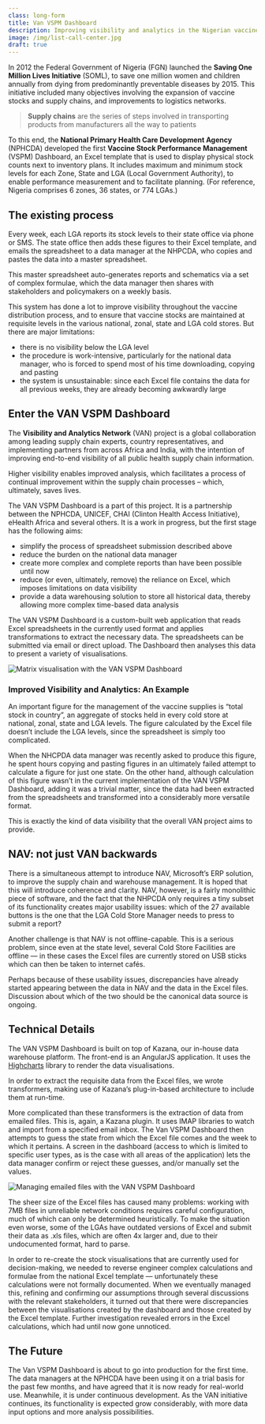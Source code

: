 ```yaml
---
class: long-form
title: Van VSPM Dashboard
description: Improving visibility and analytics in the Nigerian vaccine supply chain network
image: /img/list-call-center.jpg
draft: true
---
```


In 2012 the Federal Government of Nigeria (FGN) launched the **Saving One Million Lives Initiative** (SOML), to save one million women and children annually from dying from predominantly preventable diseases by 2015. This initiative included many objectives involving the expansion of vaccine stocks and supply chains, and improvements to logistics networks.

> **Supply chains** are the series of steps involved in transporting products from manufacturers all the way to patients

To this end, the **National Primary Health Care Development Agency** (NPHCDA) developed the first **Vaccine Stock Performance Management** (VSPM) Dashboard, an Excel template that is used to display physical stock counts next to inventory plans. It includes maximum and minimum stock levels for each Zone, State and LGA (Local Government Authority), to enable performance measurement and to facilitate planning. (For reference, Nigeria comprises 6 zones, 36 states, or 774 LGAs.)

## The existing process

Every week, each LGA reports its stock levels to their state office via phone or SMS. The state office then adds these figures to their Excel template, and emails the spreadsheet to a data manager at the NHPCDA, who copies and pastes the data into a master spreadsheet.

This master spreadsheet auto-generates reports and schematics via a set of complex formulae, which the data manager then shares with stakeholders and policymakers on a weekly basis.

This system has done a lot to improve visibility throughout the vaccine distribution process, and to ensure that vaccine stocks are maintained at requisite levels in the various national, zonal, state and LGA cold stores. But there are major limitations:

- there is no visibility below the LGA level
- the procedure is work-intensive, particularly for the national data manager, who is forced to spend most of his time downloading, copying and pasting
- the system is unsustainable: since each Excel file contains the data for all previous weeks, they are already becoming awkwardly large

## Enter the VAN VSPM Dashboard

The **Visibility and Analytics Network** (VAN) project is a global collaboration among leading supply chain experts, country representatives, and implementing partners from across Africa and India, with the intention of improving end-to-end visibility of all public health supply chain information. 

Higher visibility enables improved analysis, which facilitates a process of continual improvement within the supply chain processes – which, ultimately, saves lives.

The VAN VSPM Dashboard is a part of this project. It is a partnership between the NPHCDA, UNICEF, CHAI (Clinton Health Access Initiative), eHealth Africa and several others. It is a work in progress, but the first stage has the following aims:

- simplify the process of spreadsheet submission described above
- reduce the burden on the national data manager 
- create more complex and complete reports than have been possible until now
- reduce (or even, ultimately, remove) the reliance on Excel, which imposes limitations on data visibility
- provide a data warehousing solution to store all historical data, thereby allowing more complex time-based data analysis

The VAN VSPM Dashboard is a custom-built web application that reads Excel spreadsheets in the currently used format and applies transformations to extract the necessary data. The spreadsheets can be submitted via email or direct upload. The Dashboard then analyses this data to present a variety of visualisations.

![Matrix visualisation with the VAN VSPM Dashboard](/img/van-matrix-view.jpg)

### Improved Visibility and Analytics: An Example

An important figure for the management of the vaccine supplies is “total stock in country”, an aggregate of stocks held in every cold store at national, zonal, state and LGA levels. The figure calculated by the Excel file doesn’t include the LGA levels, since the spreadsheet is simply too complicated.

When the NHCPDA data manager was recently asked to produce this figure, he spent hours copying and pasting figures in an ultimately failed attempt to calculate a figure for just one state. On the other hand, although calculation of this figure wasn’t in the current implementation of the VAN VSPM Dashboard, adding it was a trivial matter, since the data had been extracted from the spreadsheets and transformed into a considerably more versatile format.

This is exactly the kind of data visibility that the overall VAN project aims to provide.

## NAV: not just VAN backwards

There is a simultaneous attempt to introduce NAV, Microsoft’s ERP solution, to improve the supply chain and warehouse management. It is hoped that this will introduce coherence and clarity. NAV, however, is a fairly monolithic piece of software, and the fact that the NHPCDA only requires a tiny subset of its functionality creates major usability issues: which of the 27 available buttons is the one that the LGA Cold Store Manager needs to press to submit a report?

Another challenge is that NAV is not offline-capable. This is a serious problem, since even at the state level, several Cold Store Facilities are offline — in these cases the Excel files are currently stored on USB sticks which can then be taken to internet cafés.

Perhaps because of these usability issues, discrepancies have already started appearing between the data in NAV and the data in the Excel files. Discussion about which of the two should be the canonical data source is ongoing. 

## Technical Details

The VAN VSPM Dashboard is built on top of Kazana, our in-house data warehouse platform. The front-end is an AngularJS application. It uses the [Highcharts](http://www.highcharts.com/) library to render the data visualisations.

In order to extract the requisite data from the Excel files, we wrote transformers, making use of Kazana’s plug-in-based architecture to include them at run-time.

More complicated than these transformers is the extraction of data from emailed files. This is, again, a Kazana plugin. It uses IMAP libraries to watch and import from a specified email inbox. The Van VSPM Dashboard then attempts to guess the state from which the Excel file comes and the week to which it pertains. A screen in the dashboard (access to which is limited to specific user types, as is the case with all areas of the application) lets the data manager confirm or reject these guesses, and/or manually set the values.

![Managing emailed files with the VAN VSPM Dashboard](/img/van-email-reconciliation.jpg)

The sheer size of the Excel files has caused many problems: working with 7MB files in unreliable network conditions requires  careful configuration, much of which can only be determined heuristically. To make the situation even worse, some of the LGAs have outdated versions of Excel and submit their data as .xls files, which are often 4x larger and, due to their undocumented format, hard to parse.

In order to re-create the stock visualisations that are currently used for decision-making, we needed to reverse engineer complex calculations and formulae from the national Excel template — unfortunately these calculations were not formally documented. When we eventually managed this, refining and confirming our assumptions through several discussions with the relevant stakeholders, it turned out that there were discrepancies between the visualisations created by the dashboard and those created by the Excel template. Further investigation revealed errors in the Excel calculations, which had until now gone unnoticed.

## The Future

The Van VSPM Dashboard is about to go into production for the first time. The data managers at the NPHCDA have been using it on a trial basis for the past few months, and have agreed that it is now ready for real-world use. Meanwhile, it is under continuous development. As the VAN initiative continues, its functionality is expected grow considerably, with more data input options and more analysis possibilities.


